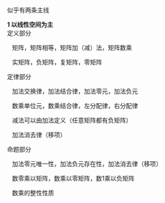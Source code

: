 似乎有两条主线    
    
**1 以线性空间为主**    
定义部分    
    
 $\enspace$ 矩阵，矩阵相等，矩阵加（减）法，矩阵数乘    
    
 $\enspace$ 实矩阵，负矩阵，复矩阵，零矩阵    
    
定律部分    
    
 $\enspace$ 加法交换律，加法结合律，加法零元，加法负元    
    
 $\enspace$ 数乘单位元，数乘结合律，左分配律，右分配律    
    
 $\enspace$ 减法可以由加法定义（任意矩阵都有负矩阵）    
    
 $\enspace$ 加法消去律（移项）    
    
命题部分    
    
 $\enspace$ 加法零元唯一性，加法负元存在性，加法消去律（移项）    
    
 $\enspace$ 数零乘以矩阵，数乘以零矩阵，数1乘以负矩阵    
    
 $\enspace$ 数乘的整性性质    
